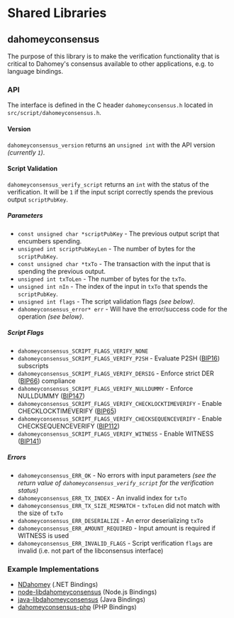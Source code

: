 Shared Libraries
================

## dahomeyconsensus

The purpose of this library is to make the verification functionality that is critical to Dahomey's consensus available to other applications, e.g. to language bindings.

### API

The interface is defined in the C header `dahomeyconsensus.h` located in `src/script/dahomeyconsensus.h`.

#### Version

`dahomeyconsensus_version` returns an `unsigned int` with the API version *(currently `1`)*.

#### Script Validation

`dahomeyconsensus_verify_script` returns an `int` with the status of the verification. It will be `1` if the input script correctly spends the previous output `scriptPubKey`.

##### Parameters
- `const unsigned char *scriptPubKey` - The previous output script that encumbers spending.
- `unsigned int scriptPubKeyLen` - The number of bytes for the `scriptPubKey`.
- `const unsigned char *txTo` - The transaction with the input that is spending the previous output.
- `unsigned int txToLen` - The number of bytes for the `txTo`.
- `unsigned int nIn` - The index of the input in `txTo` that spends the `scriptPubKey`.
- `unsigned int flags` - The script validation flags *(see below)*.
- `dahomeyconsensus_error* err` - Will have the error/success code for the operation *(see below)*.

##### Script Flags
- `dahomeyconsensus_SCRIPT_FLAGS_VERIFY_NONE`
- `dahomeyconsensus_SCRIPT_FLAGS_VERIFY_P2SH` - Evaluate P2SH ([BIP16](https://github.com/dahomey/bips/blob/master/bip-0016.mediawiki)) subscripts
- `dahomeyconsensus_SCRIPT_FLAGS_VERIFY_DERSIG` - Enforce strict DER ([BIP66](https://github.com/dahomey/bips/blob/master/bip-0066.mediawiki)) compliance
- `dahomeyconsensus_SCRIPT_FLAGS_VERIFY_NULLDUMMY` - Enforce NULLDUMMY ([BIP147](https://github.com/dahomey/bips/blob/master/bip-0147.mediawiki))
- `dahomeyconsensus_SCRIPT_FLAGS_VERIFY_CHECKLOCKTIMEVERIFY` - Enable CHECKLOCKTIMEVERIFY ([BIP65](https://github.com/dahomey/bips/blob/master/bip-0065.mediawiki))
- `dahomeyconsensus_SCRIPT_FLAGS_VERIFY_CHECKSEQUENCEVERIFY` - Enable CHECKSEQUENCEVERIFY ([BIP112](https://github.com/dahomey/bips/blob/master/bip-0112.mediawiki))
- `dahomeyconsensus_SCRIPT_FLAGS_VERIFY_WITNESS` - Enable WITNESS ([BIP141](https://github.com/dahomey/bips/blob/master/bip-0141.mediawiki))

##### Errors
- `dahomeyconsensus_ERR_OK` - No errors with input parameters *(see the return value of `dahomeyconsensus_verify_script` for the verification status)*
- `dahomeyconsensus_ERR_TX_INDEX` - An invalid index for `txTo`
- `dahomeyconsensus_ERR_TX_SIZE_MISMATCH` - `txToLen` did not match with the size of `txTo`
- `dahomeyconsensus_ERR_DESERIALIZE` - An error deserializing `txTo`
- `dahomeyconsensus_ERR_AMOUNT_REQUIRED` - Input amount is required if WITNESS is used
- `dahomeyconsensus_ERR_INVALID_FLAGS` - Script verification `flags` are invalid (i.e. not part of the libconsensus interface)

### Example Implementations
- [NDahomey](https://github.com/MetacoSA/NDahomey/blob/5e1055cd7c4186dee4227c344af8892aea54faec/NDahomey/Script.cs#L979-#L1031) (.NET Bindings)
- [node-libdahomeyconsensus](https://github.com/bitpay/node-libdahomeyconsensus) (Node.js Bindings)
- [java-libdahomeyconsensus](https://github.com/dexX7/java-libdahomeyconsensus) (Java Bindings)
- [dahomeyconsensus-php](https://github.com/Bit-Wasp/dahomeyconsensus-php) (PHP Bindings)
